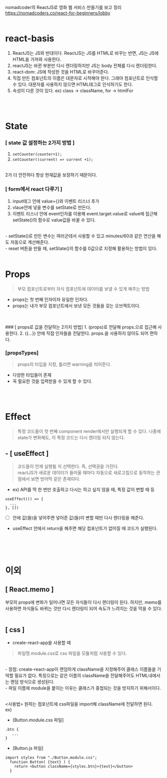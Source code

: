nomadcoder의 ReactJS로 영화 웹 서비스 만들기를 보고 정리
<br>
<https://nomadcoders.co/react-for-beginners/lobby>
<br>
<br>

# react-basis
1. ReactJS는 JS와 반대이다. ReactJS는 JS를 HTML로 바꾸는 반면, JS는 JS에 HTML을 가져와 사용한다.
2. reactJS는 바뀐 부분만 다시 렌더링하지만 JS는 body 전체를 다시 렌더링한다.
3. react-dom: JS에 작성한 것을 HTML로 바꾸어준다.
4. 직접 만든 컴포넌트의 이름은 대문자로 시작해야 한다. 그래야 컴포넌트로 인식할 수 있다. 대문자를 사용하지 않으면 HTML태그로 인식하기도 한다.
5.  속성이 다른 것이 있다. ex) class -> className, for -> htmlFor
<br>
<br>

# State
### [ state 값 설정하는 2가지 방법 ]
1. `setCounter(counter+1);`
2. `setCounter((current) => current +1);`
<br>
2가 더 안전하다 항상 현재값을 보장하기 때문이다.

### [ form에서 react 다루기 ]
1. input태그 안에 value={}와 이벤트 리스너 추가
2. vlaue안에 넣을 변수를 setState로 만든다.
3. 이벤트 리스너 안에 event인자를 이용해 event.target.value로 value에 접근해 setState()의 함수로 value값을 바꿀 수 있다.

<br>
- setState()로 만든 변수는 여러군데서 사용할 수 있고 minutes/60과 같은 연산을 해도 자동으로 계산해준다.
<br>
- reset 버튼을 만들 때, setState()의 함수를 0값으로 지정해 활용하는 방법이 있다.
<br>
<br>

# Props
> 부모 컴포넌트로부터 자식 컴포넌트에 데이터를 보낼 수 있게 해주는 방법
- props는 첫 번째 인자이자 유일한 인자다.
- props는 내가 부모 컴포넌트에서 보낸 모든 것들을 갖는 오브젝트이다.
<br>
<br>
### [ props로 값을 전달하는 2가지 방법]
1. (props)로 전달해 props.으로 접근해 사용한다.
2. ({...}) 안에 직접 인자들을 전달한다. props.을 사용하지 않아도 되어 편하다.

### [propsTypes]
> props의 타입을 지정, 틀리면 warning을 띄어준다.
- 다양한 타입들이 존재
- 꼭 필요한 것을 입력받을 수 있게 할 수 있다.
<br>
<br>

# Effect
> 특정 코드들이 첫 번째 component render에서만 실행되게 할 수 있다.
나중에 state가 변화해도, 이 특정 코드는 다시 렌더링 되지 않는다.

## - [ useEffect ]
> 코드들이 언제 실행될 지 선택한다. 즉, 선택권을 가진다. <br>reactJS가 새로운 데이터가 들어올 때마다 자동으로 새로고침으로 동작하는 관점에서 보면 방어막 같은 존재이다. 
- ex) API를 딱 한 번만 호출하고 다시는 하고 싶지 않을 때, 특정 값이 변할 때 등
```
useEffect(() => {
  ...
}, [])
```

- [ ] 안에 값(들)을 넣어주면 넣어준 값(들)이 변할 때만 다시 렌더링을 해준다.
- useEffect 안에서 return을 해주면 해당 컴포넌트가 없어질 때 코드가 실행된다.
<br>
<br>
<br>

# 이외
## [ React.memo ]
부모의 props에 변화가 일어나면 모든 자식들이 다시 렌더링이 된다. 하지만, memo를 사용하면  자식들도 바뀌는 것만 다시 렌더링이 되어 속도가 느려지는 것을 막을 수 있다.
<br>
<br>
## [ css ]
- create-react-app을 사용할 때
> 파일명.module.css로 css 파일을 모듈처럼 사용할 수 있다. 
<br>
- 장점: create-react-app이 랜덤하게 className을 지정해주어 클래스 이름들을 기억할 필요가 없다.
특징으로는 같은 이름의 className을 전달해주어도 HTML내에서는 랜덤 방식으로 생성된다. 
<br>
- 파일 이름에 module을 붙이는 이유는 클래스가 중첩되는 것을 방지하기 위해서이다.
<br>
<br>

<사용법>
원하는 컴포넌트에 css파일을 import해 className에 전달하면 된다. 
<br>
ex)
- [Button.module.css 파일]
```
.btn {
   ...
}
```
- [Button.js 파일]
```
import styles from "./Button.module.css";
  function Button( {text} ) {
    return <button className={styles.btn}>{text}</button>
  }
```
